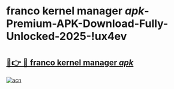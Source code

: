 # franco kernel manager _apk_-Premium-APK-Download-Fully-Unlocked-2025-!ux4ev

# <h2><a href="https://9zx0xi.esa.edu.pl?src=franco_kernel_manager__apk_&ref=ux4ev">🔗👉 🔴 franco kernel manager _apk_</a></h2>

[![acn](https://github.com/user-attachments/assets/0f9c940e-d8b0-45ae-aac7-cd30a18b3e1c)](https://9zx0xi.esa.edu.pl?src=franco_kernel_manager__apk_&ref=ux4ev)

